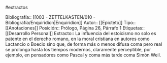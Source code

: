 #extractos 

Bibliografía:: [[003 - ZETTELKASTEN/010 - Bibliografía/Enquiridion|Enquiridion]]
Autor:: [[Epicteto]]
Tipo:: [[Anotaciones]]
Posición:: Prólogo, Página 26, Párrafo 1
Etiquetas:: [[Desarrollo Personal]]
Extracto:: La influencia del estoicismo no solo es patente en el derecho romano, en la moral cristiana en autores como Lactancio o Boecio sino que, de forma más o menos difusa coma pero real se prolonga hasta los tiempos modernos, claramente perceptible, por ejemplo, en pensadores como Pascal y coma más tarde coma Simón Weil.